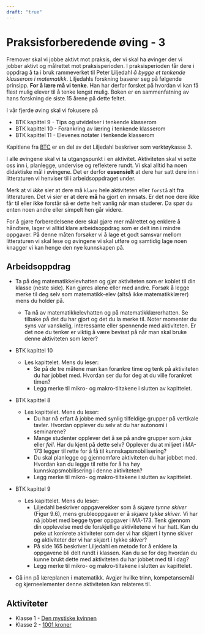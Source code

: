 ```yaml
---
draft: "true"
---
```


# Praksisforberedende øving - 3

Fremover skal vi jobbe aktivt mot praksis, der vi skal ha øvinger der vi jobber aktivt og målrettet mot praksisperioden. I praksisperioden får dere i oppdrag å ta i bruk rammeverket til Peter Liljedahl *å bygge et tenkende klasserom i matematikk*. Liljedahls forskning baserer seg på følgende prinsipp.
**For å lære må vi tenke**. Han har derfor forsket på hvordan vi kan få flest mulig elever til å tenke lengst mulig. Boken er en sammenfatning av hans forskning de siste 15 årene på dette feltet.

I vår fjerde øving skal vi fokusere på 

- BTK kapittel 9 - Tips og utvidelser i tenkende klasserom
- BTK kapittel 10 - Forankring av læring i tenkende klasserom
- BTK kapittel 11 - Elevenes notater i tenkende klasserom

Kapitlene fra [BTC](References/@LiljedahlPeter2023%C3%85btk.md) er en del av det Liljedahl beskriver som verktøykasse 3.

I alle øvingene skal vi ta utgangspunkt i en aktivitet. Aktiviteten skal vi sette oss inn i, planlegge, undervise og reflektere rundt. Vi skal alltid ha noen didaktiske mål i øvingene. Det er derfor **essensielt** at dere har satt dere inn i litteraturen vi henviser til i arbeidsoppdraget under. 

Merk at vi _ikke_ sier at dere må `klare` hele aktiviteten eller `forstå` alt fra litteraturen. Det vi sier er at dere **må** ha gjort en innsats. 
Er det noe dere ikke får til eller ikke forstår så er dette helt vanlig når man studerer. Da spør du enten noen andre eller simpelt hen går videre. 

For å gjøre forberedelsene dere skal gjøre mer målrettet og enklere å håndtere, lager vi alltid klare arbeidsoppdrag som er delt inn i mindre oppgaver. På denne måten forsøker vi å lage et godt samsvar mellom litteraturen vi skal lese og øvingene vi skal utføre og samtidig lage noen knagger vi kan henge den nye kunnskapen på.
## Arbeidsoppdrag

- Ta på deg matematikkelevhatten og gjør aktiviteten som er koblet til din klasse (neste side). Kan gjøres alene eller med andre. 
  Forsøk å legge merke til deg selv som matematikk-elev (altså ikke matematikklærer) mens du holder på. 
    - Ta nå av matematikkelevhatten og på matematikklærerhatten. Se tilbake på det du har gjort og det du la merke til. 
      Noter momenter du syns var vanskelig, interessante eller spennende med aktiviteten.
      Er det noe du tenker er viktig å være bevisst på når man skal bruke denne aktiviteten som lærer? 


- BTK kapittel 10
    - Les kapittelet. Mens du leser:
        - Se på de tre måtene man kan forankre time og tenk på aktiviteten du har jobbet med. Hvordan ser du for deg at du ville forankret timen?
        -  Legg merke til mikro- og makro-tiltakene i slutten av kapittelet. 

- BTK kapittel 8
    - Les kapittelet. Mens du leser:
        - Du har nå erfart å jobbe med synlig tilfeldige grupper på vertikale tavler. Hvordan opplever du selv at du har autonomi i seminarene?
        - Mange studenter opplever det å se på andre grupper som _juks_ eller _feil_. Har du kjent på dette selv? Opplever du at miljøet i MA-173 legger til rette for å få til kunnskapsmobilisering?
        - Du skal planlegge og gjennomføre aktiviteten du har jobbet med. Hvordan kan du legge til rette for å ha høy kunnskapsmobilisering i denne aktiviteten?
        -  Legg merke til mikro- og makro-tiltakene i slutten av kapittelet. 

- BTK kapittel 9
    - Les kapittelet. Mens du leser:
        - Liljedahl beskriver oppgaverekker som å _skjære tynne skiver_ (Figur 9.6), mens grubleoppgaver er å _skjære tykke skiver_. Vi har nå jobbet med begge typer oppgaver i MA-173. Tenk gjennom din opplevelse med de forskjellige aktivitetene vi har hatt. Kan du peke ut konkrete aktiviteter som der vi har skjært i tynne skiver og aktiviteter der vi har skjært i tykke skiver?
        - På side 165 beskriver Liljedahl en metode for å enklere la oppgavene bli delt rundt i klassen. Kan du se for deg hvordan du kunne brukt dette med aktiviteten du har jobbet med til i dag?
        - Legg merke til mikro- og makro-tiltakene i slutten av kapittelet. 

- Gå inn på læreplanen i matematikk. Avgjør hvilke trinn, kompetansemål og kjerneelementer denne aktiviteten kan relateres til.
## Aktiviteter

- Klasse 1 - [Den mystiske kvinnen](../../Aktiviteter/Den%20mystiske%20kvinnen.md)
- Klasse 2 - [1001 kroner](../../Aktiviteter/1001%20kroner.md)


